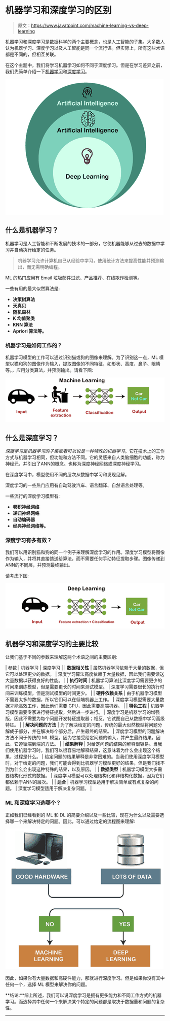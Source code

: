 # 机器学习和深度学习的区别

> 原文：<https://www.javatpoint.com/machine-learning-vs-deep-learning>

机器学习和深度学习是数据科学的两个主要概念，也是人工智能的子集。大多数人认为机器学习、深度学习以及人工智能是同一个流行语。但实际上，所有这些术语都是不同的，但相互关联。

在这个主题中，我们将学习机器学习如何不同于深度学习。但是在学习差异之前，我们先简单介绍一下[机器学习](https://www.javatpoint.com/machine-learning)和[深度学习](https://www.javatpoint.com/deep-learning)。

![Machine Learning vs Deep Learning](img/34bf50c12ef2a1a99beb611c2a9cd29c.png)

## 什么是机器学习？

机器学习是人工智能和不断发展的技术的一部分，它使机器能够从过去的数据中学习并自动执行给定的任务。

> 机器学习允许计算机自己从经验中学习，使用统计方法来提高性能并预测输出，而无需明确编程。

ML 的热门应用有 Email 垃圾邮件过滤、产品推荐、在线欺诈检测等。

一些有用的最大似然算法是:

*   **决策树算法**
*   **天真贝**
*   **随机森林**
*   **K 均值聚类**
*   **KNN 算法**
*   **Apriori 算法等。**

### 机器学习是如何工作的？

机器学习模型的工作可以通过识别猫或狗的图像来理解。为了识别这一点，ML 模型以猫和狗的图像作为输入，提取图像的不同特征，如形状、高度、鼻子、眼睛等。，应用分类算法，并预测输出。请看下图:

![Machine Learning vs Deep Learning](img/1025bc9cb7c126e449993f6037d1ae43.png)

## 什么是深度学习？

*深度学习是机器学习的子集或者可以说是一种特殊的机器学习*。它在技术上的工作方式与机器学习相同，但功能和方法不同。它的灵感来自人类脑细胞的功能，称为神经元，并引出了ANN的概念。也称为深度神经网络或深度神经学习。

在深度学习中，模型使用不同的层次从数据中学习和发现见解。

深度学习的一些热门应用有自动驾驶汽车、语言翻译、自然语言处理等。

一些流行的深度学习模型有:

*   **卷积神经网络**
*   **递归神经网络**
*   **自动编码器**
*   **经典神经网络等。**

### 深度学习有多有效？

我们可以用识别猫和狗的同一个例子来理解深度学习的作用。深度学习模型将图像作为输入，并将其直接馈送给算法，而不需要任何手动特征提取步骤。图像传递到ANN的不同层，并预测最终输出。

请考虑下图:

![Machine Learning vs Deep Learning](img/765dd3141c913b6c622c83b0cc72bcc8.png)

## 机器学习和深度学习的主要比较

让我们基于不同的参数来理解这两个术语之间的主要区别:

| 参数 | 机器学习 | 深度学习 |
| **数据相关性** | 虽然机器学习依赖于大量的数据，但它可以处理更少的数据。 | 深度学习算法高度依赖于大量数据，因此我们需要馈送大量数据以获得良好的性能。 |
| **执行时间** | 机器学习算法比深度学习需要更少的时间来训练模型，但是需要更长的时间来测试模型。 | 深度学习需要很长的执行时间来训练模型，但是测试模型的时间更少。 |
| **硬件依赖关系** | 由于机器学习模型不需要太多的数据，所以它们可以在低端机器上工作。 | 深度学习模型需要大量数据才能高效工作，因此他们需要 GPU，因此需要高端机器。 |
| **特色工程** | 机器学习模型需要专家进行特征提取，然后进一步进行。 | 深度学习是机器学习的增强版，因此不需要为每个问题开发特征提取器；相反，它试图自己从数据中学习高级特征。 |
| **解决问题的方法** | 为了解决给定的问题，传统的最大似然模型将问题分解成子部分，并在解决每个部分后，产生最终的结果。 | 深度学习模型的问题解决方法不同于传统的 ML 模型，因为它接受给定问题的输入，并产生最终结果。因此，它遵循端到端的方法。 |
| **结果解释** | 对给定问题的结果的解释很容易。当我们使用机器学习时，我们可以很容易地解释结果，这意味着为什么会出现这个结果，过程是什么。 | 给定问题的结果解释是非常困难的。当我们使用深度学习模型时，对于给定的问题，我们可能会得到比机器学习模型更好的结果，但是我们找不到为什么会出现这种特殊的结果，以及原因。 |
| **数据类型** | 机器学习模型大多需要结构化形式的数据。 | 深度学习模型可以处理结构化和非结构化数据，因为它们都依赖于ANN的层次。 |
| **适合** | 机器学习模型适用于解决简单或有点复杂的问题。 | 深度学习模型适用于解决复杂问题。 |

### ML 和深度学习选哪个？

正如我们已经看到的 ML 和 DL 的简要介绍以及一些比较，现在为什么以及需要选择哪一个来解决特定的问题。因此，可以通过给定的流程图来理解:

![Machine Learning vs Deep Learning](img/41fa06024ac1a042c4294ae701f1b5c1.png)

因此，如果你有大量数据和高硬件能力，那就进行深度学习。但是如果你没有其中任何一个，选择 ML 模型来解决你的问题。

**结论:**综上所述，我们可以说深度学习是拥有更多能力和不同工作方式的机器学习。而选择其中任何一个来解决某个特定的问题都是取决于数据量和问题的复杂性。

* * *